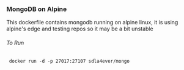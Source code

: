 ### MongoDB on Alpine

This dockerfile contains mongodb running on alpine linux, it is using alpine's edge and testing repos so it may be a bit unstable

###### To Run
``` docker run -d -p 27017:27107 sdla4ever/mongo```
